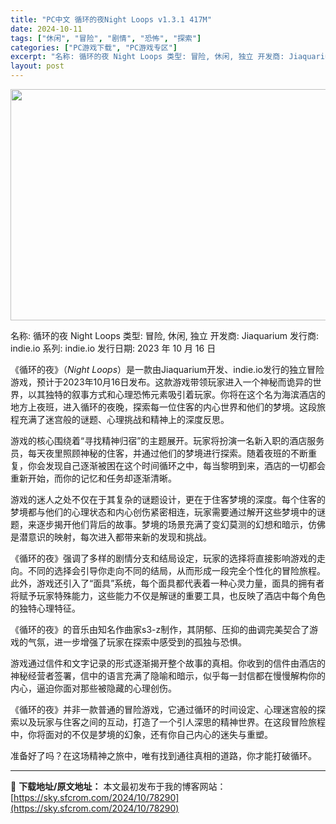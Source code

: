 ```yaml
---
title: "PC中文 循环的夜Night Loops v1.3.1 417M"
date: 2024-10-11
tags: ["休闲", "冒险", "剧情", "恐怖", "探索"]
categories: ["PC游戏下载", "PC游戏专区"]
excerpt: "名称: 循环的夜 Night Loops 类型: 冒险, 休闲, 独立 开发商: Jiaquarium 发行商: indie.io 系列: indie.io 发行日期: 2023 年 10 月 16 日 《循环的夜》（*Night Loops*）是一款由Jiaquarium开发、indie.io发行&hellip;"
layout: post
---
```


<img class="aligncenter size-full wp-image-78291" src="https://sky.sfcrom.com/wp-content/uploads/2024/10/2024101101530260.webp" alt="" width="660" height="370" />

名称: 循环的夜 Night Loops
类型: 冒险, 休闲, 独立
开发商: Jiaquarium
发行商: indie.io
系列: indie.io
发行日期: 2023 年 10 月 16 日

《循环的夜》（*Night Loops*）是一款由Jiaquarium开发、indie.io发行的独立冒险游戏，预计于2023年10月16日发布。这款游戏带领玩家进入一个神秘而诡异的世界，以其独特的叙事方式和心理恐怖元素吸引着玩家。你将在这个名为海滨酒店的地方上夜班，进入循环的夜晚，探索每一位住客的内心世界和他们的梦境。这段旅程充满了迷宫般的谜题、心理挑战和精神上的深度反思。

游戏的核心围绕着“寻找精神归宿”的主题展开。玩家将扮演一名新入职的酒店服务员，每天夜里照顾神秘的住客，并通过他们的梦境进行探索。随着夜班的不断重复，你会发现自己逐渐被困在这个时间循环之中，每当黎明到来，酒店的一切都会重新开始，而你的记忆和任务却逐渐清晰。

游戏的迷人之处不仅在于其复杂的谜题设计，更在于住客梦境的深度。每个住客的梦境都与他们的心理状态和内心创伤紧密相连，玩家需要通过解开这些梦境中的谜题，来逐步揭开他们背后的故事。梦境的场景充满了变幻莫测的幻想和暗示，仿佛是潜意识的映射，每次进入都带来新的发现和挑战。

《循环的夜》强调了多样的剧情分支和结局设定，玩家的选择将直接影响游戏的走向。不同的选择会引导你走向不同的结局，从而形成一段完全个性化的冒险旅程。此外，游戏还引入了“面具”系统，每个面具都代表着一种心灵力量，面具的拥有者将赋予玩家特殊能力，这些能力不仅是解谜的重要工具，也反映了酒店中每个角色的独特心理特征。

《循环的夜》的音乐由知名作曲家s3-z制作，其阴郁、压抑的曲调完美契合了游戏的气氛，进一步增强了玩家在探索中感受到的孤独与恐惧。

游戏通过信件和文字记录的形式逐渐揭开整个故事的真相。你收到的信件由酒店的神秘经营者签署，信中的语言充满了隐喻和暗示，似乎每一封信都在慢慢解构你的内心，逼迫你面对那些被隐藏的心理创伤。

《循环的夜》并非一款普通的冒险游戏，它通过循环的时间设定、心理迷宫般的探索以及玩家与住客之间的互动，打造了一个引人深思的精神世界。在这段冒险旅程中，你将面对的不仅是梦境的幻象，还有你自己内心的迷失与重塑。

准备好了吗？在这场精神之旅中，唯有找到通往真相的道路，你才能打破循环。

---
📖 **下载地址/原文地址：** 本文最初发布于我的博客网站：[https://sky.sfcrom.com/2024/10/78290](https://sky.sfcrom.com/2024/10/78290)
